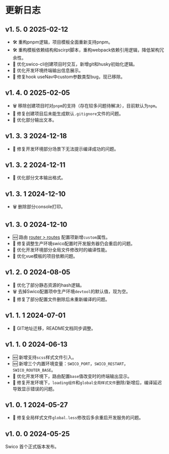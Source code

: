 

# 更新日志

[//]: # (- :lipstick: 优化)
[//]: # (- :new: 新增)
[//]: # (- :wrench: 修复)
[//]: # (:wastebasket:废弃/删除)
[//]: # (:hammer_and_wrench:重构)

## v1. 5. 0 <Badge type="info">2025-02-12</Badge>

- :hammer_and_wrench: 重构pnpm逻辑，项目模板全面重新支持pnpm。
- :hammer_and_wrench: 重构模板依赖结构和scirpt脚本，重构webpack依赖引用逻辑，降低架构冗余性。
- :lipstick: 优化swico-cli创建项目时交互，新增git和husky初始化逻辑。
- :lipstick: 优化开发环境终端输出信息展示。
- :wrench: 修复hook useNav中custom参数类型bug，现已移除。

## v1. 4. 0 <Badge type="info">2025-02-05</Badge>

- :wastebasket: 移除创建项目时对`pnpm`的支持（存在较多问题待解决），目前默认为`npm`。
- :wrench: 修复创建项目后未能生成默认`.gitignore`文件的问题。
- :lipstick: 优化部分输出文本。

## v1. 3. 3 <Badge type="info">2024-12-18</Badge>

- :wrench: 修复开发环境部分场景下无法提示编译成功的问题。

## v1. 3. 2 <Badge type="info">2024-12-11</Badge>

- :lipstick: 优化部分文本输出格式。

## v1. 3. 1 <Badge type="info">2024-12-10</Badge>

- :wastebasket: 删除部分console打印。

## v1. 3. 0 <Badge type="info">2024-12-10</Badge>

- :new: 路由 [router > routes] 配置项新增`custom`属性。
- :wrench: 修复调整生产环境swico配置时开发服务器仍会重启的问题。
- :lipstick: 优化开发环境部分全局文件修改时的编译性能。
- :lipstick: 优化vue模板的项目依赖问题。



## v1. 2. 0 <Badge type="info">2024-08-05</Badge>

- :lipstick: 优化了部分静态资源的hash逻辑。
- :wastebasket: 去掉Swico配置项中生产环境`devtool`的默认值，现为空。
- :wrench: 修复了部分配置文件删除后未重新编译的问题。


## v1. 1. 1 <Badge type="info">2024-07-01</Badge>

- :lipstick: GIT地址迁移，README文档同步调整。

## v1. 1. 0 <Badge type="info">2024-06-13</Badge>

- :new: 新增支持`scss`样式文件引入。
- :new: 新增三个内置环境变量：`SWICO_PORT`，`SWICO_RESTART`，`SWICO_ROUTER_BASE`。
- :lipstick: 优化开发环境下，路由配置`base`值改变时的终端输出显示。
- :wrench: 修复开发环境下，`loading组件`和`global全局样式文件`删除/新增后，编译延迟导致显示错误的问题。

## v1. 0. 1 <Badge type="info">2024-05-27</Badge>

- :wrench: 修复全局样式文件`global.less`修改后多余重启开发服务的问题。

## v1. 0. 0 <Badge type="info">2024-05-25</Badge>


Swico 首个正式版本发布。


[router > routes]:/router.html#routes